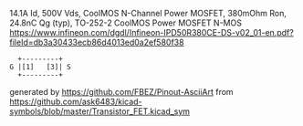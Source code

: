 14.1A Id, 500V Vds, CoolMOS N-Channel Power MOSFET, 380mOhm Ron, 24.8nC Qg (typ), TO-252-2
CoolMOS Power MOSFET N-MOS
https://www.infineon.com/dgdl/Infineon-IPD50R380CE-DS-v02_01-en.pdf?fileId=db3a30433ecb86d4013ed0a2ef580f38


	  +---------+
	G |[1]   [3]| S
	  +---------+


generated by https://github.com/FBEZ/Pinout-AsciiArt from https://github.com/ask6483/kicad-symbols/blob/master/Transistor_FET.kicad_sym